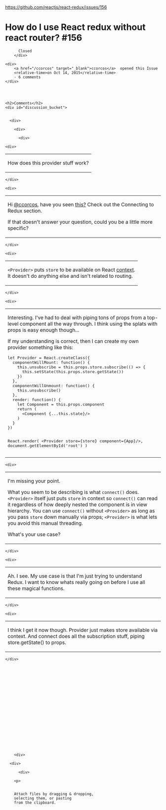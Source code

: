 <a href="https://github.com/reactjs/react-redux/issues/156">https://github.com/reactjs/react-redux/issues/156</a><div id="articleHeader"><h1>              How do I use React redux without react router?            #156    </h1></div>


  <div>
    <div>
        <div>
          
          Closed
        </div>
    
    <div>
        <a href="/ccorcos" target="_blank">ccorcos</a>  opened this Issue
        <relative-time>on Oct 14, 2015</relative-time>
        · 6 comments
    </div>
  



    <h2>Comments</h2>
    <div id="discussion_bucket">
      

      <div>

        <div>

          <div>
            




            
<div>
  <div id="issue-111299793">

    



    <div>

      
<table>
  <tbody>
    <tr>
      <td>
          <p>How does this provider stuff work?</p>
      </td>
    </tr>
  </tbody>
</table>


        



    </div>

  


          

          


  


  
<div>
    
<div>
  




  
<div>
    
  <div id="issuecomment-148035282">

    



    <div>

      
<table>
  <tbody>
    <tr>
      <td>
          <p>Hi <a href="https://github.com/ccorcos" target="_blank">@ccorcos</a>, have you seen <a href="http://rackt.github.io/redux/docs/basics/UsageWithReact.html" target="_blank">this?</a> Check out the Connecting to Redux section.</p>
<p>If that doesn't answer your question, could you be a little more specific?</p>
      </td>
    </tr>
  </tbody>
</table>


        



    </div>

  






  
<div>
    
<div>
  




  
<div>
    
  <div id="issuecomment-148145837">

    



    <div>

      
<table>
  <tbody>
    <tr>
      <td>
          <p><code>&lt;Provider&gt;</code> puts <code>store</code> to be available on React <a href="http://facebook.github.io/react/docs/context.html" target="_blank">context</a>.<br />
It doesn't do anything else and isn't related to routing.</p>
      </td>
    </tr>
  </tbody>
</table>


        



    </div>

  






  


  
<div>
    
<div>
  




  
<div>
    
  <div id="issuecomment-148155128">

    



    <div>

      
<table>
  <tbody>
    <tr>
      <td>
          <p>Interesting. I've had to deal with piping tons of props from a top-level component all the way through. I think using the splats with props is easy enough though...</p>
<p>If my understanding is correct, then I can create my own provider something like this:</p>
<div><pre>let Provider = React.createClass({
  componentWillMount: function() {
    this.unsubscribe = this.props.store.subscribe(() =&gt; {
      this.setState(this.props.store.getState())
    })
  },
  componentWillUnmount: function() {
    this.unsubscribe()
  },
  render: function() {
    let Component = this.props.component
    return (
      &lt;Component {...this.state}/&gt;
    )
  }
})

React.render(
  &lt;Provider store={store} component={App}/&gt;, 
  document.getElementById('root')
)</pre></div>
      </td>
    </tr>
  </tbody>
</table>


        



    

  






  
<div>
    
<div>
  




  
<div>
    
  <div id="issuecomment-148177845">

    



    <div>

      
<table>
  <tbody>
    <tr>
      <td>
          <p>I'm missing your point.</p>
<p>What you seem to be describing is what <code>connect()</code> does. <code>&lt;Provider&gt;</code> itself just puts <code>store</code> in context so <code>connect()</code> can read it regardless of how deeply nested the component is in view hierarchy. You can use <code>connect()</code> without <code>&lt;Provider&gt;</code> as long as you pass <code>store</code> down manually via props; <code>&lt;Provider&gt;</code> is what lets you avoid this manual threading.</p>
<p>What's your use case?</p>
      </td>
    </tr>
  </tbody>
</table>


        



    </div>

  






  
<div>
    
<div>
  




  
<div>
    
  <div id="issuecomment-148223813">

    



    <div>

      
<table>
  <tbody>
    <tr>
      <td>
          <p>Ah. I see. My use case is that I'm just trying to understand Redux. I want to know whats really going on before I use all these magical functions.</p>
      </td>
    </tr>
  </tbody>
</table>


        



    </div>

  






  
<div>
    
<div>
  




  
<div>
    
  <div id="issuecomment-148223936">

    



    <div>

      
<table>
  <tbody>
    <tr>
      <td>
          <p>I think I get it now though. Provider just makes store available via context. And connect does all the subscription stuff, piping store.getState() to props.</p>
      </td>
    </tr>
  </tbody>
</table>


        



    </div>

  
















        


        <div>
              
<div>
  

    
      



      <div>
        
          <div>
  


  
  <div>

    

    

        <p>
    
    
        Attach files by dragging & dropping,
        selecting them, or pasting
        from the clipboard.
    
    
    
    
    
    
    
    
    
  </p>


    
  </div>

  

  


  


          
      




        
      

    
    
  